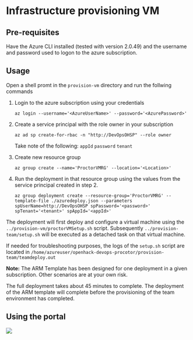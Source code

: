 # Infrastructure provisioning VM
 
## Pre-requisites

Have the Azure CLI installed (tested with version 2.0.49) and the username and password used to logon to the azure subscription.

## Usage

Open a shell promt in the `provision-vm` directory and run the follwing commands

1. Login to the azure subscription using your credentials

    ```shell
    az login --username='<AzureUserName>' --password='<AzurePassword>'
    ```
1. Create a service principal with the role owner in your subscription

    ```shell
    az ad sp create-for-rbac -n "http://DevOpsOHSP" --role owner
    ```

    Take note of the following:
        `appId`
        `password`
        `tenant`

1. Create new resource group

    ```shell
    az group create --name='ProctorVMRG' --location='<Location>'
    ```

1. Run the deployment in that resource group using the values from the service principal created in step 2.

    ```shell
    az group deployment create --resource-group='ProctorVMRG' --template-file ./azuredeploy.json --parameters spUserName=http://DevOpsOHSP spPassword='<password>' spTenant='<tenant>' spAppId='<appId>'
    ```

The deployment will first deploy and configure a virtual machine using the ```../provision-vm/proctorVMSetup.sh``` script. Subsequently ```../provision-team/setup.sh``` will be executed as a detached task on that virtual machine.

If needed for troubleshooting purposes, the logs of the ```setup.sh``` script are located in ```/home/azureuser/openhack-devops-procotor/provision-team/teamdeploy.out```

**Note:** The ARM Template has been designed for one deployment in a given subscription. Other scenarios are at your own risk.

The full deployment takes about 45 minutes to complete. The deployment of the ARM template will complete before the provisioning of the team environment has completed.

## Using the portal

<a href="https://portal.azure.com/#create/Microsoft.Template/uri/https%3A%2F%2Fraw.githubusercontent.com%2FAzure-Samples%2Fopenhack-devops-proctor%2Fmaster%2Fprovision-vm%2Fazuredeploy.json" target="_blank">
    <img src="http://azuredeploy.net/deploybutton.png"/>
</a>
